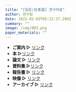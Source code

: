 ```yaml
---
title: "[일문/日本語] 연구자료"
author: 연구팀
date: 2022-02-03T05:22:27.296Z
summary: ""
image: /img/003.png
paper_materials: ""
---
```

* **ご案内 ▷** [リンク](https://docs.google.com/spreadsheets/d/1BM5f77Vm8W62cA3kw5kqsJHy10yriM5RnjPLGU92bac/edit#gid=0)
* **本 ▷**[リンク](https://docs.google.com/spreadsheets/d/1BM5f77Vm8W62cA3kw5kqsJHy10yriM5RnjPLGU92bac/edit#gid=1331351041)
* **論文 ▷** [リンク](https://docs.google.com/spreadsheets/d/1BM5f77Vm8W62cA3kw5kqsJHy10yriM5RnjPLGU92bac/edit#gid=661457088)
* **資料集 ▷**[リンク](https://docs.google.com/spreadsheets/d/1BM5f77Vm8W62cA3kw5kqsJHy10yriM5RnjPLGU92bac/edit#gid=1625272081)
* **報告書 ▷** [リンク](https://docs.google.com/spreadsheets/d/1BM5f77Vm8W62cA3kw5kqsJHy10yriM5RnjPLGU92bac/edit#gid=764805237)
* **映像 ▷** [リンク](https://docs.google.com/spreadsheets/d/1BM5f77Vm8W62cA3kw5kqsJHy10yriM5RnjPLGU92bac/edit#gid=2126445084)
* **アーカイブ ▷** [リンク](https://docs.google.com/spreadsheets/d/1BM5f77Vm8W62cA3kw5kqsJHy10yriM5RnjPLGU92bac/edit#gid=1418309733)